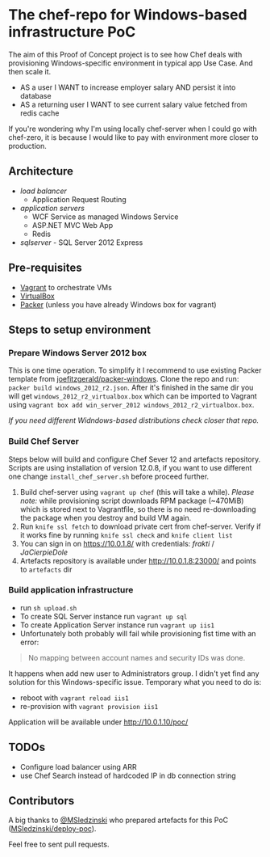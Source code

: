 The chef-repo for Windows-based infrastructure PoC
===================================================
The aim of this Proof of Concept project is to see how Chef deals with provisioning Windows-specific environment in typical app Use Case. And then scale it.
- AS a user I WANT to increase employer salary AND persist it into database
- AS a returning user I WANT to see current salary value fetched from redis cache

If you're wondering why I'm using locally chef-server when I could go with chef-zero, it is because I would like to pay with environment more closer to production.

Architecture
------------
- *load balancer*
  * Application Request Routing
- *application servers*
  * WCF Service as managed Windows Service
  * ASP.NET MVC Web App
  * Redis
- *sqlserver* - SQL Server 2012 Express

Pre-requisites
--------------
- [Vagrant](https://www.vagrantup.com/) to orchestrate VMs
- [VirtualBox](https://www.virtualbox.org/)
- [Packer](https://packer.io/) (unless you have already Windows box for vagrant)

Steps to setup environment
--------------------------

### Prepare Windows Server 2012 box

This is one time operation. To simplify it I recommend to use existing Packer template from [joefitzgerald/packer-windows](https://github.com/joefitzgerald/packer-windows). Clone the repo and run: `packer build windows_2012_r2.json`. After it's finished in the same dir you will get `windows_2012_r2_virtualbox.box` which can be imported to Vagrant using `vagrant box add win_server_2012 windows_2012_r2_virtualbox.box`.

*If you need different Widndows-based distributions check closer that repo.*

### Build Chef Server

Steps below will build and configure Chef Sever 12 and artefacts repository.
Scripts are using installation of version 12.0.8, if you want to use different one change `install_chef_server.sh` before proceed further.

1. Build chef-server using `vagrant up chef` (this will take a while). *Please note:* while provisioning script downloads RPM package (~470MiB) which is stored next to Vagrantfile, so there is no need re-downloading the package when you destroy and build VM again.
2. Run `knife ssl fetch` to download private cert from chef-server. Verify if it works fine by running `knife ssl check` and `knife client list`
4. You can sign in on https://10.0.1.8/ with credentials: *frakti* / *JaCierpieDole*
5. Artefacts repository is available under http://10.0.1.8:23000/ and points to `artefacts` dir

### Build application infrastructure

- run `sh upload.sh`
- To create SQL Server instance run `vagrant up sql`
- To create Application Server instance run `vagrant up iis1`
- Unfortunately both probably will fail while provisioning fist time with an error:

> No mapping between account names and security IDs was done.

It happens when add new user to Administrators group. I didn't yet find any solution for this Windows-specific issue. Temporary what you need to do is:
  - reboot with `vagrant reload iis1`
  - re-provision with `vagrant provision iis1`

Application will be available under http://10.0.1.10/poc/

TODOs
-----
- Configure load balancer using ARR
- use Chef Search instead of hardcoded IP in db connection string

Contributors
------------
A big thanks to [@MSledzinski](https://github.com/MSledzinski) who prepared artefacts for this PoC ([MSledzinski/deploy-poc](https://github.com/MSledzinski/deploy-poc)).

Feel free to sent pull requests.
